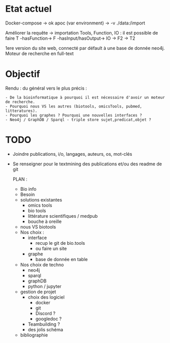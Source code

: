 # Etat actuel
Docker-compose -> ok apoc (var environment)
               -> -v ./data:/import
            
Améliorer la requête -> importation Tools, Function, IO : 
        il est possible de faire T -hasFunction-> F -hasInput/hasOutput-> IO -> F2 -> T2

1ere version du site web, connecté par défault à une base de donnée neo4j. Moteur de recherche en full-text

# Objectif
Rendu : du général vers le plus précis :

    - De la bioinformatique à pourquoi il est nécessaire d'avoir un moteur de recherche. 
    - Pourquoi nous VS les autres (biotools, omicsTools, pubmed, litteratures). 
    - Pourquoi les graphes ? Pourquoi une nouvelles interfaces ? 
    - Neo4j / GraphDB / Sparql - triple store sujet,predicat,objet ?

# TODO
- Joindre publications, i/o, langages, auteurs, os, mot-clés
- Se renseigner pour le textmining des publications et/ou des readme de git

    
    PLAN : 
    - Bio info  
    - Besoin
    - solutions existantes
        - omics tools
        - bio tools
        - littérature scientifiques / medpub
        - bouche à oreille
    - nous VS biotools
    - Nos choix : 
        - interface 
            - recup le git de bio.tools
            - ou faire un site
        - graphe
            - base de donnée en table
    - Nos choix de techno
        - neo4j
        - sparql
        - graphDB
        - python / jupyter
    - gestion de projet
        - choix des logiciel 
            - docker
            - git
            - Discord ?
            - googledoc ?
        - Teambuilding ?
        - des jolis schéma 
    - bibliographie 


